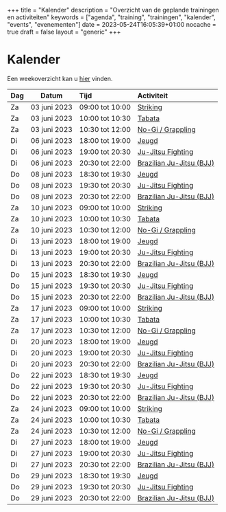 +++
title = "Kalender"
description = "Overzicht van de geplande trainingen en activiteiten"
keywords = ["agenda", "training", "trainingen", "kalender", "events", "evenementen"]
date = 2023-05-24T16:05:39+01:00
nocache = true
draft = false
layout = "generic"
+++

# Kalender

Een weekoverzicht kan u [hier](/trainingen) vinden.
    
| Dag | Datum        | Tijd            | Activiteit                                                            |
|-----|--------------|:----------------|:----------------------------------------------------------------------|
| Za  | 03 juni 2023 | 09:00 tot 10:00 | [Striking](/striking)                                                 |
| Za  | 03 juni 2023 | 10:00 tot 10:30 | [Tabata](/tabata)                                                     |
| Za  | 03 juni 2023 | 10:30 tot 12:00 | [No-Gi / Grappling](/grappling)                                       |
| Di  | 06 juni 2023 | 18:00 tot 19:00 | [Jeugd](/jeugd)                                                       |
| Di  | 06 juni 2023 | 19:00 tot 20:30 | [Ju-Jitsu Fighting](/fighting)                                        |
| Di  | 06 juni 2023 | 20:30 tot 22:00 | [Brazilian Ju-Jitsu (BJJ)](/bjj)                                      |
| Do  | 08 juni 2023 | 18:30 tot 19:30 | [Jeugd](/jeugd)                                                       |
| Do  | 08 juni 2023 | 19:30 tot 20:30 | [Ju-Jitsu Fighting](/fighting)                                        |
| Do  | 08 juni 2023 | 20:30 tot 22:00 | [Brazilian Ju-Jitsu (BJJ)](/bjj)                                      |
| Za  | 10 juni 2023 | 09:00 tot 10:00 | [Striking](/striking)                                                 |
| Za  | 10 juni 2023 | 10:00 tot 10:30 | [Tabata](/tabata)                                                     |
| Za  | 10 juni 2023 | 10:30 tot 12:00 | [No-Gi / Grappling](/grappling)                                       |
| Di  | 13 juni 2023 | 18:00 tot 19:00 | [Jeugd](/jeugd)                                                       |
| Di  | 13 juni 2023 | 19:00 tot 20:30 | [Ju-Jitsu Fighting](/fighting)                                        |
| Di  | 13 juni 2023 | 20:30 tot 22:00 | [Brazilian Ju-Jitsu (BJJ)](/bjj)                                      |
| Do  | 15 juni 2023 | 18:30 tot 19:30 | [Jeugd](/jeugd)                                                       |
| Do  | 15 juni 2023 | 19:30 tot 20:30 | [Ju-Jitsu Fighting](/fighting)                                        |
| Do  | 15 juni 2023 | 20:30 tot 22:00 | [Brazilian Ju-Jitsu (BJJ)](/bjj)                                      |
| Za  | 17 juni 2023 | 09:00 tot 10:00 | [Striking](/striking)                                                 |
| Za  | 17 juni 2023 | 10:00 tot 10:30 | [Tabata](/tabata)                                                     |
| Za  | 17 juni 2023 | 10:30 tot 12:00 | [No-Gi / Grappling](/grappling)                                       |
| Di  | 20 juni 2023 | 18:00 tot 19:00 | [Jeugd](/jeugd)                                                       |
| Di  | 20 juni 2023 | 19:00 tot 20:30 | [Ju-Jitsu Fighting](/fighting)                                        |
| Di  | 20 juni 2023 | 20:30 tot 22:00 | [Brazilian Ju-Jitsu (BJJ)](/bjj)                                      |
| Do  | 22 juni 2023 | 18:30 tot 19:30 | [Jeugd](/jeugd)                                                       |
| Do  | 22 juni 2023 | 19:30 tot 20:30 | [Ju-Jitsu Fighting](/fighting)                                        |
| Do  | 22 juni 2023 | 20:30 tot 22:00 | [Brazilian Ju-Jitsu (BJJ)](/bjj)                                      |
| Za  | 24 juni 2023 | 09:00 tot 10:00 | [Striking](/striking)                                                 |
| Za  | 24 juni 2023 | 10:00 tot 10:30 | [Tabata](/tabata)                                                     |
| Za  | 24 juni 2023 | 10:30 tot 12:00 | [No-Gi / Grappling](/grappling)                                       |
| Di  | 27 juni 2023 | 18:00 tot 19:00 | [Jeugd](/jeugd)                                                       |
| Di  | 27 juni 2023 | 19:00 tot 20:30 | [Ju-Jitsu Fighting](/fighting)                                        |
| Di  | 27 juni 2023 | 20:30 tot 22:00 | [Brazilian Ju-Jitsu (BJJ)](/bjj)                                      |
| Do  | 29 juni 2023 | 18:30 tot 19:30 | [Jeugd](/jeugd)                                                       |
| Do  | 29 juni 2023 | 19:30 tot 20:30 | [Ju-Jitsu Fighting](/fighting)                                        |
| Do  | 29 juni 2023 | 20:30 tot 22:00 | [Brazilian Ju-Jitsu (BJJ)](/bjj)                                      |
